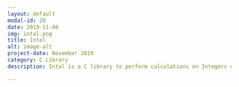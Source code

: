 ```yaml
---
layout: default
modal-id: 20
date: 2019-11-08
img: intal.png
title: Intal
alt: image-alt
project-date: November 2019
category: C Library
description: Intal is a C library to perform calculations on Integers of Arbitrary Length. Numbers of any length(as long as your OS memory can handle) can be added, subtracted, multiplied, divided and compared. <br> Get it on GitHub: <a href="https://github.com/Aveek-Saha/Intal">Intal</a> <br><div>Icons made by <a href="https://www.flaticon.com/authors/freepik" title="Freepik">Freepik</a> from <a href="https://www.flaticon.com/" title="Flaticon">www.flaticon.com</a></div>

---
```

